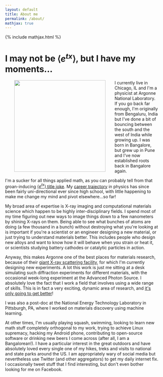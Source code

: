 ```yaml
---
layout: default
title: About me
permalink: /about/
mathjax: true
---
```

{% include mathjax.html %}

# I may not be $\left\langle e^{tx}\right\rangle$, but I have my moments...

<img 
	src="{{ site.url }}/images/profilepic.png" 
	width="300"
	align="left" 
	style="margin:0px 30px">
I currently live in Chicago, IL and I'm a physicist at Argonne National Laboratory.
If you go back far enough, I'm originally from Bengaluru, India but I've done a bit of bouncing between the south and the west of India while growing up. 
I was born in Bangalore, but grew up in Pune and I've now established roots back in Bangalore again.

I'm a sucker for all things applied math, as you can probably tell from that groan-inducing [$\left\langle e^{tx} \right\rangle$ title joke](https://en.wikipedia.org/wiki/Moment-generating_function).
My [career trajectory]({{site.url}}/resume-cv/education) in physics has since been fairly uni-directional ever since high school, with little happening to make me change my mind and pivot elsewhere...so far!

My broad area of expertise is X-ray imaging and computational materials science which happen to be highly inter-disciplinary fields. 
I spend most of my time figuring out new ways to image things down to a few nanometers by shining X-rays on them.
Being able to see what bunches of atoms are doing (a few thousand in a bunch) without destroying what you're looking at is important if you're a scientist or an engineer designing a new material, or just trying to understand materials better.
This includes people who design new alloys and want to know how it will behave when you strain or heat it, or scientists studying battery cathodes or catalytic particles in action.

Anyway, this makes Argonne one of the best places for materials research, because of their [giant X-ray scattering facility](https://www.aps.anl.gov/), for which I'm currently designing new experiments.
A lot this work is just me sitting at a desk simulating such diffraction experiments for different materials, with the occasional week-long experiment at the Advanced Photon Source.
I absolutely love the fact that I work a field that involves using a wide range of skills.
This is in fact a very exciting, dynamic area of research, and [it's only going to get better](https://www.aps.anl.gov/APS-Upgrade)!

I was also a post-doc at the National Energy Technology Laboratory in Pittsburgh, PA, where I worked on materials discovery using machine learning.


At other times, I'm usually playing squash, swimming, looking to learn new math stuff completely orthogonal to my work, trying to achieve Linux supremacy, hacking my Android phone, contributing to open-source software or drinking new beers I come across (after all, I am a Bangalorean!).
I have a particular interest in the great outdoors and have absolutely loved every single one of my hikes, treks and visits to national and state parks around the US.
I am appropriately wary of social media but nevertheless use Twitter (and other aggregators) to get my daily internet fix.
I occasionally tweet stuff that I find interesting, but don't even bother looking for me on Facebook.
